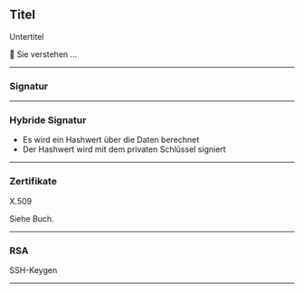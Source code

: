 ## Titel

Untertitel

🎯 Sie verstehen ...

---
### Signatur

---
### Hybride Signatur

* Es wird ein Hashwert über die Daten berechnet
* Der Hashwert wird mit dem privaten Schlüssel signiert

---
### Zertifikate

X.509

Siehe Buch.

---
### RSA

SSH-Keygen

---